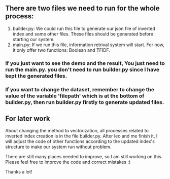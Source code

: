 ## There are two files we need to run for the whole process:
1. builder.py: We could run this file to generate our json file of inverted index and some other files. These files should be generated before starting our system.
2. main.py: If we run this file, information retrival system will start. For now, it only offer two functions: Boolean and TFIDF.


### If you just want to see the demo and the result, You just need to run the main.py. you don't need to run builder.py since I have kept the generated files. 

### If you want to change the dataset, remember to change the value of the variable 'filepath' which is at the bottom of builder.py, then run builder.py firstly to generate updated files.

## For later work
About changing the method to vectorization, all processes related to inverted index creation is in the file builder.py. After leo and me finish it, I will adjust the code of other functions according to the updated index's structure to make our system run without problem.

There are still many places needed to improve, so I am still working on this. Please feel free to improve the code and correct mistakes :)

Thanks a lot!

